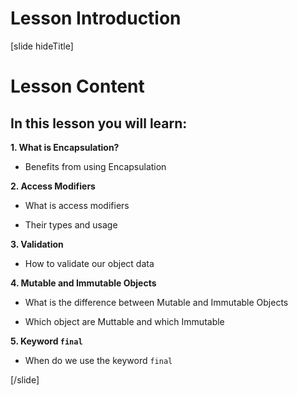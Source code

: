 # Lesson Introduction

[slide hideTitle]

# Lesson Content

## In this lesson you will learn:

**1. What is Encapsulation?** 

- Benefits from using Encapsulation

**2. Access Modifiers**

- What is access modifiers

- Their types and usage

**3. Validation**

- How to validate our object data

**4. Mutable and Immutable Objects**

- What is the difference between Mutable and Immutable Objects

- Which object are Muttable and which Immutable

**5. Keyword `final`**

- When do we use the keyword `final`
    
[/slide]
